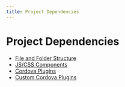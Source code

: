 ```yaml
---
title: Project Dependencies
---
```


# Project Dependencies

- [File and Folder Structure](/en/monaca_ide/manual/dependencies/file_dir)
- [JS/CSS Components](/en/monaca_ide/manual/dependencies/components)
- [Cordova Plugins](/en/monaca_ide/manual/dependencies/cordova_plugin)
- [Custom Cordova Plugins](/en/monaca_ide/manual/dependencies/custom_cordova_plugin)

